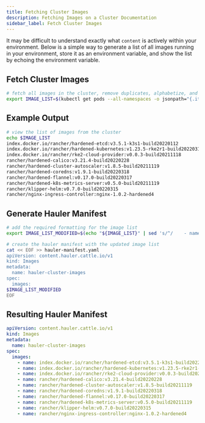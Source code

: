 ```yaml
---
title: Fetching Cluster Images
description: Fetching Images on a Cluster Documentation
sidebar_label: Fetch Cluster Images
---
```


It may be difficult to understand exactly what `content` is actively within your environment. Below is a simple way to generate a list of all images running in your environment, store it as an environment variable, and show the list by echoing the environment variable.

## Fetch Cluster Images

```bash
# fetch all images in the cluster, remove duplicates, alphabetize, and put on a newline
export IMAGE_LIST=$(kubectl get pods --all-namespaces -o jsonpath="{.items[*].spec.containers[*].image}" | sed 's/ /\n/g' | sort | uniq)
```

## Example Output

```bash
# view the list of images from the cluster
echo $IMAGE_LIST
index.docker.io/rancher/hardened-etcd:v3.5.1-k3s1-build20220112
index.docker.io/rancher/hardened-kubernetes:v1.23.5-rke2r1-build20220316
index.docker.io/rancher/rke2-cloud-provider:v0.0.3-build20211118
rancher/hardened-calico:v3.21.4-build20220228
rancher/hardened-cluster-autoscaler:v1.8.5-build20211119
rancher/hardened-coredns:v1.9.1-build20220318
rancher/hardened-flannel:v0.17.0-build20220317
rancher/hardened-k8s-metrics-server:v0.5.0-build20211119
rancher/klipper-helm:v0.7.0-build20220315
rancher/nginx-ingress-controller:nginx-1.0.2-hardened4
```

## Generate Hauler Manifest

```bash
# add the required formatting for the image list
export IMAGE_LIST_MODIFIED=$(echo "${IMAGE_LIST}" | sed 's/^/    - name: /')

# create the hauler manifest with the updated image list
cat << EOF >> hauler-manifest.yaml
apiVersion: content.hauler.cattle.io/v1
kind: Images
metadata:
  name: hauler-cluster-images
spec:
  images:
$IMAGE_LIST_MODIFIED
EOF
```

## Resulting Hauler Manifest

```yaml title="hauler-manifest.yaml"
apiVersion: content.hauler.cattle.io/v1
kind: Images
metadata:
  name: hauler-cluster-images
spec:
  images:
    - name: index.docker.io/rancher/hardened-etcd:v3.5.1-k3s1-build20220112
    - name: index.docker.io/rancher/hardened-kubernetes:v1.23.5-rke2r1-build20220316
    - name: index.docker.io/rancher/rke2-cloud-provider:v0.0.3-build20211118
    - name: rancher/hardened-calico:v3.21.4-build20220228
    - name: rancher/hardened-cluster-autoscaler:v1.8.5-build20211119
    - name: rancher/hardened-coredns:v1.9.1-build20220318
    - name: rancher/hardened-flannel:v0.17.0-build20220317
    - name: rancher/hardened-k8s-metrics-server:v0.5.0-build20211119
    - name: rancher/klipper-helm:v0.7.0-build20220315
    - name: rancher/nginx-ingress-controller:nginx-1.0.2-hardened4
```
